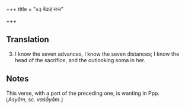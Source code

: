 +++
title = "०३ वेदाहं सप्त"

+++
## Translation
3. I know the seven advances, I know the seven distances; I know the  
head of the sacrifice, and the outlooking soma in her.

## Notes
This verse, with a part of the preceding one, is wanting in Ppp.  
⌊*Asyām*, sc. *vaśā́yām*.⌋
